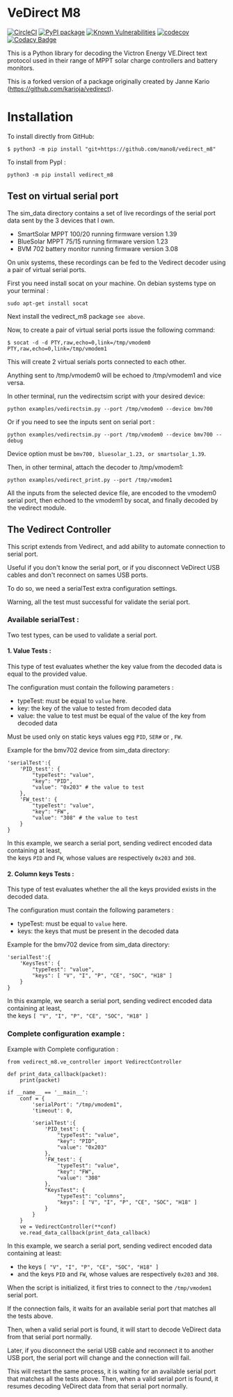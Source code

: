 # VeDirect M8
[![CircleCI](https://circleci.com/gh/mano8/vedirect_m8.svg?style=svg)](https://app.circleci.com/pipelines/github/mano8/vedirect_m8)
[![PyPI package](https://img.shields.io/pypi/v/vedirect_m8.svg)](https://pypi.org/project/vedirect_m8/)
[![Known Vulnerabilities](https://snyk.io/test/github/mano8/vedirect_m8/badge.svg)](https://snyk.io/test/github/mano8/vedirect_m8)
[![codecov](https://codecov.io/gh/mano8/vedirect_m8/branch/main/graph/badge.svg?token=KkAwHvkse6)](https://codecov.io/gh/mano8/vedirect_m8)
[![Codacy Badge](https://app.codacy.com/project/badge/Grade/c401bed6812d4f9bb77bfaee16cf0abe)](https://www.codacy.com/gh/mano8/vedirect_m8/dashboard?utm_source=github.com&amp;utm_medium=referral&amp;utm_content=mano8/vedirect_m8&amp;utm_campaign=Badge_Grade)  

This is a Python library for decoding the Victron Energy VE.Direct text protocol used in their range of MPPT solar charge controllers and battery monitors.

This is a forked version of a package originally created by Janne Kario (https://github.com/karioja/vedirect).

# Installation
To install directly from GitHub:

``$ python3 -m pip install "git+https://github.com/mano8/vedirect_m8"``

To install from PypI :

``python3 -m pip install vedirect_m8``

## Test on virtual serial port
The sim_data directory contains a set of live recordings of the serial port data sent by the 3 devices that I own.

* SmartSolar MPPT 100/20 running firmware version 1.39
* BlueSolar MPPT 75/15 running firmware version 1.23
* BVM 702 battery monitor running firmware version 3.08

On unix systems, these recordings can be fed to the Vedirect decoder using a pair of virtual serial ports.

First you need install socat on your machine.
On debian systems type on your terminal :
```
sudo apt-get install socat
```

Next install the vedirect_m8 package ``see above``.

Now, to create a pair of virtual serial ports issue the following command:
```
$ socat -d -d PTY,raw,echo=0,link=/tmp/vmodem0 PTY,raw,echo=0,link=/tmp/vmodem1
```
This will create 2 virtual serials ports connected to each other.

Anything sent to /tmp/vmodem0 will be echoed to /tmp/vmodem1 and vice versa.

In other terminal, run the vedirectsim script with your desired device:

```
python examples/vedirectsim.py --port /tmp/vmodem0 --device bmv700
```
Or if you need to see the inputs sent on serial port :
```
python examples/vedirectsim.py --port /tmp/vmodem0 --device bmv700 --debug
```
Device option must be ``bmv700, bluesolar_1.23, or smartsolar_1.39``.

Then, in other terminal, attach the decoder to /tmp/vmodem1:
```
python examples/vedirect_print.py --port /tmp/vmodem1
```
All the inputs from the selected device file, are encoded to the vmodem0 serial port, then echoed to the vmodem1 by socat, and finally decoded by the vedirect module.

## The Vedirect Controller

This script extends from Vedirect, and add ability to automate connection to serial port.

Useful if you don't know the serial port, or if you disconnect VeDirect USB cables and don't reconnect on sames USB ports.

To do so, we need a serialTest extra configuration settings.

Warning, all the test must successful for validate the serial port.

### Available serialTest :

Two test types, can be used to validate a serial port.
#### 1. Value Tests :

This type of test evaluates whether the key value from the decoded data is equal to the provided value.

The configuration must contain the following parameters :
- typeTest: must be equal to ```value``` here.
- key: the key of the value to tested from decoded data
- value: the value to test must be equal of the value of the key from decoded data

Must be used only on static keys values egg ```PID```, ```SER#``` or , ```FW```.

Example for the bmv702 device from sim_data directory:
```
'serialTest':{
    'PID_test': { 
        "typeTest": "value",
        "key": "PID",
        "value": "0x203" # the value to test
    },
    'FW_test': { 
        "typeTest": "value",
        "key": "FW",
        "value": "308" # the value to test
    }
}
```
In this example, we search a serial port, sending vedirect encoded data containing at least, </br> the keys ```PID``` and ```FW```, whose values are respectively ```0x203``` and ```308```.

#### 2. Column keys Tests :
This type of test evaluates whether the all the keys provided exists in the decoded data.

The configuration must contain the following parameters :
- typeTest: must be equal to ```value``` here.
- keys: the keys that must be present in the decoded data

Example for the bmv702 device from sim_data directory:
```
'serialTest':{
    'KeysTest': { 
        "typeTest": "value",
        "keys": [ "V", "I", "P", "CE", "SOC", "H18" ]
    }
}
```
In this example, we search a serial port, sending vedirect encoded data containing at least, </br> the keys ```[ "V", "I", "P", "CE", "SOC", "H18" ]```

### Complete configuration example :
Example with Complete configuration :
```
from vedirect_m8.ve_controller import VedirectController

def print_data_callback(packet):
    print(packet)

if __name__ == '__main__':
    conf = {
        'serialPort': "/tmp/vmodem1",
        'timeout': 0,
        
        'serialTest':{ 
            'PID_test': { 
                "typeTest": "value",
                "key": "PID",
                "value": "0x203"
            },
            'FW_test': { 
                "typeTest": "value",
                "key": "FW",
                "value": "308"
            },
            "KeysTest": {
                "typeTest": "columns",
                "keys": [ "V", "I", "P", "CE", "SOC", "H18" ]
            }
        }
    }
    ve = VedirectController(**conf)
    ve.read_data_callback(print_data_callback)
```
In this example, we search a serial port, sending vedirect encoded data containing at least:  
 - the keys ```[ "V", "I", "P", "CE", "SOC", "H18" ]```
 - and the keys ```PID``` and ```FW```, whose values are respectively ```0x203``` and ```308```.

When the script is initialized, it first tries to connect to the ```/tmp/vmodem1``` serial port. 

If the connection fails, it waits for an available serial port that matches all the tests above.

Then, when a valid serial port is found, it will start to decode VeDirect data from that serial port normally.

Later, if you disconnect the serial USB cable and reconnect it to another USB port, the serial port will change and the connection will fail. 

This will restart the same process, it is waiting for an available serial port that matches all the tests above. Then, when a valid serial port is found, it resumes decoding VeDirect data from that serial port normally.
